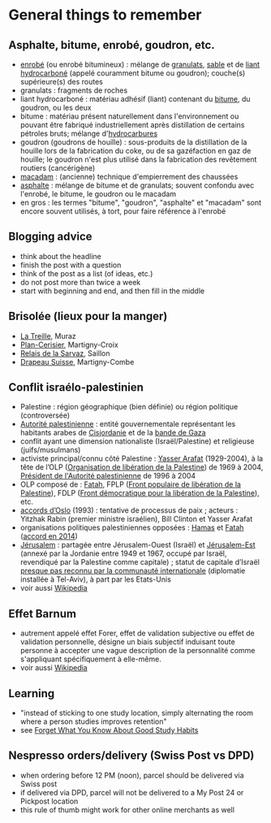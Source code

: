 # General things to remember

## Asphalte, bitume, enrobé, goudron, etc.

* [enrobé](https://fr.wikipedia.org/wiki/Enrob%C3%A9) (ou enrobé bitumineux) : mélange de [granulats](https://fr.wikipedia.org/wiki/Granulat), [sable](https://fr.wikipedia.org/wiki/Sable) et de [liant hydrocarboné](https://fr.wikipedia.org/wiki/Liant_hydrocarbon%C3%A9) (appelé couramment bitume ou goudron); couche(s) supérieure(s) des routes
* granulats : fragments de roches
* liant hydrocarboné : matériau adhésif (liant) contenant du [bitume](https://fr.wikipedia.org/wiki/Bitume), du goudron, ou les deux
* bitume : matériau présent naturellement dans l'environnement ou pouvant être fabriqué industriellement après distillation de certains pétroles bruts; mélange d'[hydrocarbures](https://fr.wikipedia.org/wiki/Hydrocarbure)
* goudron (goudrons de houille) : sous-produits de la distillation de la houille lors de la fabrication du coke, ou de sa gazéfaction en gaz de houille; le goudron n'est plus utilisé dans la fabrication des revêtement routiers (cancérigène)
* [macadam](https://fr.wikipedia.org/wiki/Macadam_(route)) : (ancienne) technique d'empierrement des chaussées
* [asphalte](https://fr.wikipedia.org/wiki/Asphalte) : mélange de bitume et de granulats; souvent confondu avec l'enrobé, le bitume, le goudron ou le macadam
* en gros : les termes "bitume", "goudron", "asphalte" et "macadam" sont encore souvent utilisés, à tort, pour faire référence à l'enrobé

## Blogging advice

* think about the headline
* finish the post with a question
* think of the post as a list (of ideas, etc.)
* do not post more than twice a week
* start with beginning and end, and then fill in the middle

## Brisolée (lieux pour la manger)

* [La Treille](http://www.proresto.ch/company-286.html), Muraz
* [Plan-Cerisier](http://www.plan-cerisier.ch/), Martigny-Croix
* [Relais de la Sarvaz](http://www.sarvaz.ch/), Saillon
* [Drapeau Suisse](http://www.drapeausuisse.ch/), Martigny-Combe

## Conflit israélo-palestinien

* Palestine : région géographique (bien définie) ou région politique (controversée)
* [Autorité palestinienne](https://fr.wikipedia.org/wiki/Autorit%C3%A9_palestinienne) : entité gouvernementale représentant les habitants arabes de [Cisjordanie](https://fr.wikipedia.org/wiki/Cisjordanie) et de la [bande de Gaza](https://fr.wikipedia.org/wiki/Bande_de_Gaza)
* conflit ayant une dimension nationaliste (Israël/Palestine) et religieuse (juifs/musulmans)
* activiste principal/connu côté Palestine : [Yasser Arafat](https://fr.wikipedia.org/wiki/Yasser_Arafat) (1929-2004), à la tête de l’OLP ([Organisation de libération de la Palestine](https://fr.wikipedia.org/wiki/Organisation_de_lib%C3%A9ration_de_la_Palestine)) de 1969 à 2004, [Président de l'Autorité palestinienne](https://fr.wikipedia.org/wiki/Pr%C3%A9sident_de_l%27%C3%89tat_de_Palestine) de 1996 à 2004
* OLP composé de : [Fatah](https://fr.wikipedia.org/wiki/Fatah), FPLP ([Front populaire de libération de la Palestine](https://fr.wikipedia.org/wiki/Front_populaire_de_lib%C3%A9ration_de_la_Palestine)), FDLP ([Front démocratique pour la libération de la Palestine](https://fr.wikipedia.org/wiki/Front_d%C3%A9mocratique_pour_la_lib%C3%A9ration_de_la_Palestine)), etc.
* [accords d’Oslo](https://fr.wikipedia.org/wiki/Accords_d%27Oslo) (1993) : tentative de processus de paix ; acteurs : Yitzhak Rabin (premier ministre israélien), Bill Clinton et Yasser Arafat
* organisations politiques palestiniennes opposées : [Hamas](https://fr.wikipedia.org/wiki/Hamas) et [Fatah](https://fr.wikipedia.org/wiki/Fatah) ([accord en 2014](https://fr.wikipedia.org/wiki/Gouvernement_palestinien_d%27union_nationale_de_2014))
* [Jérusalem](https://fr.wikipedia.org/wiki/J%C3%A9rusalem) : partagée entre Jérusalem-Ouest (Israël) et [Jérusalem-Est](https://fr.wikipedia.org/wiki/J%C3%A9rusalem-Est) (annexé par la Jordanie entre 1949 et 1967, occupé par Israël, revendiqué par la Palestine comme capitale) ; statut de capitale d’Israël [presque pas reconnu par la communauté internationale](https://fr.wikipedia.org/wiki/Isra%C3%ABl#Position_des_institutions_internationales) (diplomatie installée à Tel-Aviv), à part par les Etats-Unis
* voir aussi [Wikipedia](https://fr.wikipedia.org/wiki/Conflit_isra%C3%A9lo-palestinien)

## Effet Barnum

* autrement appelé effet Forer, effet de validation subjective ou effet de validation personnelle, désigne un biais subjectif induisant toute personne à accepter une vague description de la personnalité comme s'appliquant spécifiquement à elle-même.
* voir aussi [Wikipedia](https://fr.wikipedia.org/wiki/Effet_Barnum)

## Learning

* "instead of sticking to one study location, simply alternating the room where a person studies improves retention"
* see [Forget What You Know About Good Study Habits](http://www.nytimes.com/2010/09/07/health/views/07mind.html)

## Nespresso orders/delivery (Swiss Post vs DPD)

* when ordering before 12 PM (noon), parcel should be delivered via Swiss post
* if delivered via DPD, parcel will not be delivered to a My Post 24 or Pickpost location
* this rule of thumb might work for other online merchants as well
